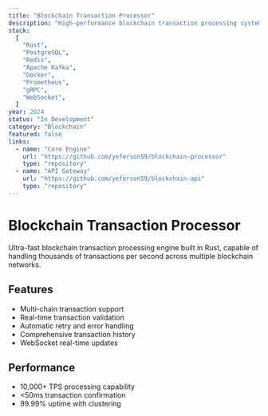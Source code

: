```yaml
---
title: "Blockchain Transaction Processor"
description: "High-performance blockchain transaction processing system with multi-chain support and real-time settlement."
stack:
  [
    "Rust",
    "PostgreSQL",
    "Redis",
    "Apache Kafka",
    "Docker",
    "Prometheus",
    "gRPC",
    "WebSocket",
  ]
year: 2024
status: "In Development"
category: "Blockchain"
featured: false
links:
  - name: "Core Engine"
    url: "https://github.com/yeferson59/blockchain-processor"
    type: "repository"
  - name: "API Gateway"
    url: "https://github.com/yeferson59/blockchain-api"
    type: "repository"
---
```


# Blockchain Transaction Processor

Ultra-fast blockchain transaction processing engine built in Rust, capable of handling thousands of transactions per second across multiple blockchain networks.

## Features

- Multi-chain transaction support
- Real-time transaction validation
- Automatic retry and error handling
- Comprehensive transaction history
- WebSocket real-time updates

## Performance

- 10,000+ TPS processing capability
- <50ms transaction confirmation
- 99.99% uptime with clustering